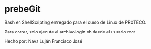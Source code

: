 # prebeGit

Bash en ShellScripting entregado para el curso de Linux de PROTECO.

Para correr, solo ejecute el archivo login.sh desde el usuario root.

Hecho por:
Nava Luján Francisco José
